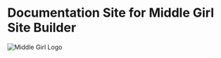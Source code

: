 # Documentation Site for Middle Girl Site Builder

![Middle Girl Logo](https://s3.amazonaws.com/heroxlabs/mg-logo-text.png)
